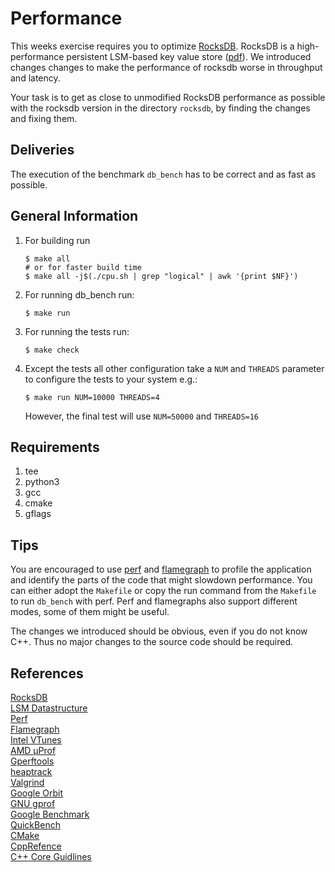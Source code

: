 # Performance

This weeks exercise requires you to optimize [RocksDB](https://rocksdb.org/). RocksDB is a high-performance persistent LSM-based key value store ([pdf](https://www.cs.umb.edu/~poneil/lsmtree.pdf)). We introduced changes changes to make the performance of rocksdb worse in throughput and latency.

Your task is to get as close to unmodified RocksDB performance as possible with the rocksdb version in the directory `rocksdb`, by finding the changes and fixing them.

## Deliveries

The execution of the benchmark `db_bench` has to be correct and as fast as possible.


## General Information

1. For building run 
   ```console
   $ make all
   # or for faster build time
   $ make all -j$(./cpu.sh | grep "logical" | awk '{print $NF}')
   ```
2. For running db_bench run:
   ```console
   $ make run
   ```
3. For running the tests run:
   ```console
   $ make check
   ```
4. Except the tests all other configuration take a `NUM` and `THREADS` parameter to configure the tests to your system e.g.:
   ```console
   $ make run NUM=10000 THREADS=4
   ```
   However, the final test will use `NUM=50000` and `THREADS=16`
   
 ## Requirements
 1. tee
 2. python3
 3. gcc
 4. cmake
 5. gflags
   
 ## Tips
 You are encouraged to use [perf](http://www.brendangregg.com/perf.html) and [flamegraph](http://www.brendangregg.com/flamegraphs.html) to profile the application and identify the parts of the code that might slowdown performance. You can either adopt the `Makefile` or copy the run command from the `Makefile` to run `db_bench` with perf.
 Perf and flamegraphs also support different modes, some of them might be useful.
 
 The changes we introduced should be obvious, even if you do not know C++. Thus no major changes to the source code should be required.
 
 ## References
 [RocksDB](https://rocksdb.org/)  
 [LSM Datastructure](https://www.cs.umb.edu/~poneil/lsmtree.pdf)  
 [Perf](http://www.brendangregg.com/perf.html)  
 [Flamegraph](http://www.brendangregg.com/flamegraphs.html)  
 [Intel VTunes](https://software.intel.com/content/www/us/en/develop/tools/oneapi/components/vtune-profiler.html#gs.3hg9lw)  
 [AMD μProf](https://developer.amd.com/amd-uprof/)  
 [Gperftools](https://gperftools.github.io/gperftools/)  
 [heaptrack](https://github.com/KDE/heaptrack)  
 [Valgrind](https://valgrind.org/)  
 [Google Orbit](https://github.com/google/orbit)  
 [GNU gprof](https://sourceware.org/binutils/docs/gprof/)  
 [Google Benchmark](https://github.com/google/benchmark)  
 [QuickBench](https://quick-bench.com/)  
 [CMake](https://cmake.org/)  
 [CppRefence](https://en.cppreference.com/w/)  
 [C++ Core Guidlines](https://isocpp.github.io/CppCoreGuidelines/CppCoreGuidelines)  
